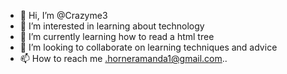 - 👋 Hi, I’m @Crazyme3
- 👀 I’m interested in learning about technology
- 🌱 I’m currently learning how to read a html tree
- 💞️ I’m looking to collaborate on learning techniques and advice
- 📫 How to reach me .horneramanda1@gmail.com..

<!---
Crazyme3/Crazyme3 is a ✨ special ✨ repository because its `README.md` (this file) appears on your GitHub profile.
You can click the Preview link to take a look at your changes.
--->
